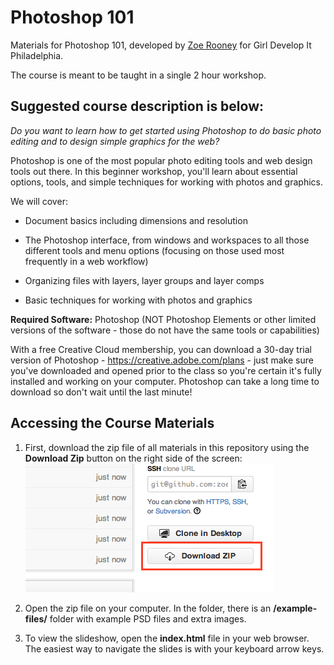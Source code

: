 Photoshop 101
======================

Materials for Photoshop 101, developed by [Zoe Rooney](http://zoerooney.com) for Girl Develop It Philadelphia.

The course is meant to be taught in a single 2 hour workshop. 

## Suggested course description is below:

_Do you want to learn how to get started using Photoshop to do basic photo editing and to design simple graphics for the web?_

Photoshop is one of the most popular photo editing tools and web design tools out there. In this beginner workshop, you'll learn about essential options, tools, and simple techniques for working with photos and graphics.

We will cover:

* Document basics including dimensions and resolution 

* The Photoshop interface, from windows and workspaces to all those different tools and menu options (focusing on those used most frequently in a web workflow)

* Organizing files with layers, layer groups and layer comps 

* Basic techniques for working with photos and graphics

**Required Software:** Photoshop (NOT Photoshop Elements or other limited versions of the software - those do not have the same tools or capabilities)

With a free Creative Cloud membership, you can download a 30-day trial version of Photoshop - https://creative.adobe.com/plans - just make sure you've downloaded and opened prior to the class so you're certain it's fully installed and working on your computer. Photoshop can take a long time to download so don't wait until the last minute!


## Accessing the Course Materials

1. First, download the zip file of all materials in this repository using the **Download Zip** button on the right side of the screen:<br>
![Download zip button](/images/download-zip.png)

2. Open the zip file on your computer. In the folder, there is an **/example-files/** folder with example PSD files and extra images.

3. To view the slideshow, open the **index.html** file in your web browser. The easiest way to navigate the slides is with your keyboard arrow keys.